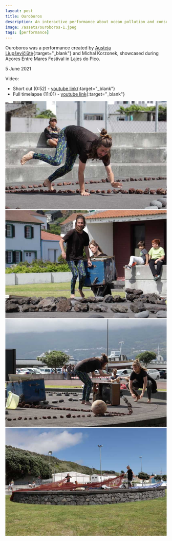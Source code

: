 ```yaml
---
layout: post
title: Ouroboros
description: An interactive performance about ocean pollution and consumer lifestyle.
image: /assets/ouroboros-1.jpeg
tags: [performance]
---
```


Ouroboros was a performance created by [Austeja Liupševičiūtė](https://austejaliu.com){:target="_blank"} and Michal Korzonek, showcased during Açores Entre Mares Festival in Lajes do Pico.

5 June 2021

Video:
- Short cut (0:52) - [youtube link](https://youtu.be/VKQn-VCkWCk){:target="_blank"}
- Full timelapse (11:01) - [youtube link](https://www.youtube.com/watch?v=RfZwLx99B8E){:target="_blank"}

![Michal on the ground](/assets/ouroboros-1.jpeg)<br>
![Michal and Austeja carrying a chest](/assets/ouroboros-2.jpeg)<br>
![Michal and Austeja in front of broken TV](/assets/ouroboros-3.jpeg)<br>
![Michal and Austeja covering the stage with a fishing net](/assets/ouroboros-4.jpeg)<br>
